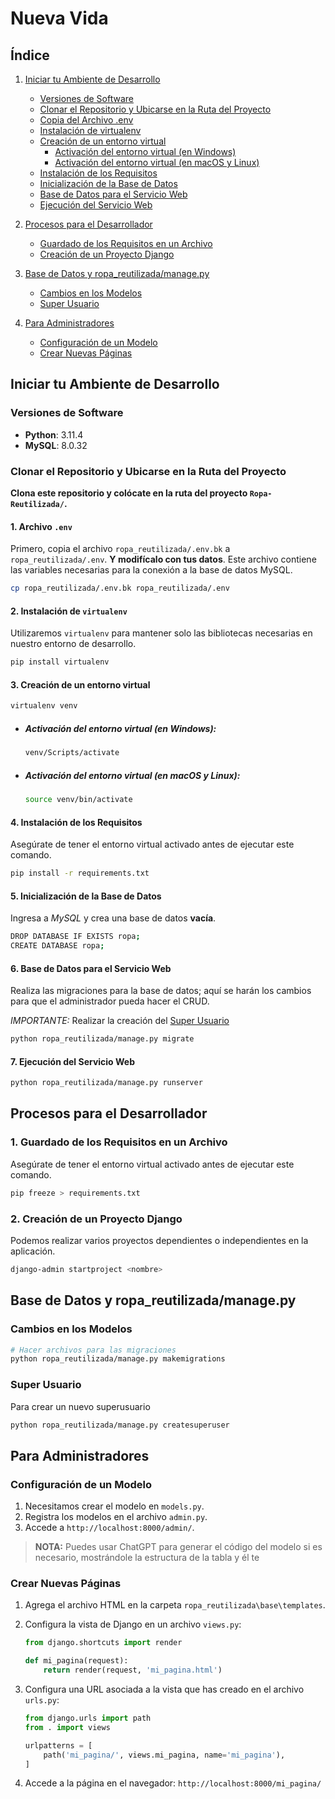 # Nueva Vida

## Índice

1. [Iniciar tu Ambiente de Desarrollo](#iniciar-tu-ambiente-de-desarrollo)
    - [Versiones de Software](#versiones-de-software)
    - [Clonar el Repositorio y Ubicarse en la Ruta del Proyecto](#clonar-el-repositorio-y-ubicarse-en-la-ruta-del-proyecto)
    - [Copia del Archivo .env](#1-archivo-env)
    - [Instalación de virtualenv](#2-instalación-de-virtualenv)
    - [Creación de un entorno virtual](#3-creación-de-un-entorno-virtual)
        - [Activación del entorno virtual (en Windows)](#activación-del-entorno-virtual-en-windows)
        - [Activación del entorno virtual (en macOS y Linux)](#activación-del-entorno-virtual-en-macos-y-linux)
    - [Instalación de los Requisitos](#4-instalación-de-los-requisitos)
    - [Inicialización de la Base de Datos](#5-Inicialización-de-la-Base-de-Datos)
    - [Base de Datos para el Servicio Web](#6-base-de-datos-para-el-servicio-web)
    - [Ejecución del Servicio Web](#7-ejecución-del-servicio-web)

2. [Procesos para el Desarrollador](#procesos-para-el-desarrollador)
    - [Guardado de los Requisitos en un Archivo](#1-guardado-de-los-requisitos-en-un-archivo)
    - [Creación de un Proyecto Django](#2-creación-de-un-proyecto-django)

3. [Base de Datos y ropa_reutilizada/manage.py](#Base-de-Datos-y-ropa_reutilizada/manage.py)
    - [Cambios en los Modelos](#cambios-en-los-modelos)
    - [Super Usuario](#super-usuario)

4. [Para Administradores](#para-administradores)
    - [Configuración de un Modelo](#Configuración-de-un-Modelo)
    - [Crear Nuevas Páginas](#crear-nuevas-páginas)


## Iniciar tu Ambiente de Desarrollo

### Versiones de Software
- **Python**: 3.11.4
- **MySQL**: 8.0.32

### Clonar el Repositorio y Ubicarse en la Ruta del Proyecto

**Clona este repositorio y colócate en la ruta del proyecto `Ropa-Reutilizada/`.**

#### 1. Archivo `.env`

Primero, copia el archivo `ropa_reutilizada/.env.bk` a `ropa_reutilizada/.env`. **Y modifícalo con tus datos**. Este archivo contiene las variables necesarias para la conexión a la base de datos MySQL.

```sh
cp ropa_reutilizada/.env.bk ropa_reutilizada/.env
```

#### 2. Instalación de `virtualenv`

Utilizaremos `virtualenv` para mantener solo las bibliotecas necesarias en nuestro entorno de desarrollo.

```sh
pip install virtualenv
```

#### 3. Creación de un entorno virtual

```sh
virtualenv venv
```

- ##### Activación del entorno virtual (en Windows):
  
  ```sh
  venv/Scripts/activate
  ```

- ##### Activación del entorno virtual (en macOS y Linux):
  
  ```sh
  source venv/bin/activate
  ```

#### 4. Instalación de los Requisitos

Asegúrate de tener el entorno virtual activado antes de ejecutar este comando.

```sh
pip install -r requirements.txt
```

#### 5. Inicialización de la Base de Datos

Ingresa a *MySQL* y crea una base de datos **vacía**.

```sh
DROP DATABASE IF EXISTS ropa;
CREATE DATABASE ropa;
```

#### 6. Base de Datos para el Servicio Web

Realiza las migraciones para la base de datos; aquí se harán los cambios para que el administrador pueda hacer el CRUD.

*IMPORTANTE:* Realizar la creación del [Super Usuario](#super-usuario)

```sh
python ropa_reutilizada/manage.py migrate
```

#### 7. Ejecución del Servicio Web

```sh
python ropa_reutilizada/manage.py runserver
```

## Procesos para el Desarrollador

### 1. Guardado de los Requisitos en un Archivo

Asegúrate de tener el entorno virtual activado antes de ejecutar este comando.

```sh
pip freeze > requirements.txt
```

### 2. Creación de un Proyecto Django

Podemos realizar varios proyectos dependientes o independientes en la aplicación.

```sh
django-admin startproject <nombre>
```

## Base de Datos y ropa_reutilizada/manage.py

### Cambios en los Modelos

```sh
# Hacer archivos para las migraciones
python ropa_reutilizada/manage.py makemigrations
```

### Super Usuario

Para crear un nuevo superusuario

```sh
python ropa_reutilizada/manage.py createsuperuser
```

## Para Administradores

### Configuración de un Modelo

1. Necesitamos crear el modelo en `models.py`.
2. Registra los modelos en el archivo `admin.py`.
3. Accede a `http://localhost:8000/admin/`.

> **NOTA:** Puedes usar ChatGPT para generar el código del modelo si es necesario, mostrándole la estructura de la tabla y él te

### Crear Nuevas Páginas


1. Agrega el archivo HTML en la carpeta `ropa_reutilizada\base\templates`.
2. Configura la vista de Django en un archivo `views.py`:

   ```python
   from django.shortcuts import render

   def mi_pagina(request):
       return render(request, 'mi_pagina.html')
   ```

3. Configura una URL asociada a la vista que has creado en el archivo `urls.py`:

   ```python
   from django.urls import path
   from . import views

   urlpatterns = [
       path('mi_pagina/', views.mi_pagina, name='mi_pagina'),
   ]
   ```

4. Accede a la página en el navegador: `http://localhost:8000/mi_pagina/`
